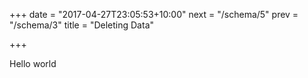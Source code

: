 +++
date = "2017-04-27T23:05:53+10:00"
next = "/schema/5"
prev = "/schema/3"
title = "Deleting Data"

+++

Hello world
